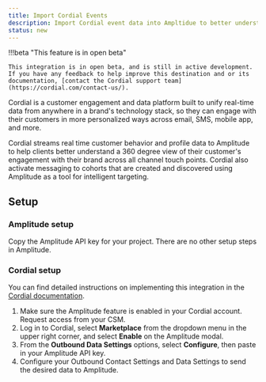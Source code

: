 ```yaml
---
title: Import Cordial Events
description: Import Cordial event data into Ampltidue to better understand your customer's engagement with your brand across all touchpoints.
status: new
---
```


!!!beta "This feature is in open beta"

    This integration is in open beta, and is still in active development. If you have any feedback to help improve this destination and or its documentation, [contact the Cordial support team](https://cordial.com/contact-us/).

Cordial is a customer engagement and data platform built to unify real-time data from anywhere in a brand's technology stack, so they can engage with their customers in more personalized ways across email, SMS, mobile app, and more.

Cordial streams real time customer behavior and profile data to Amplitude to help clients better understand a 360 degree view of their customer's engagement with their brand across all channel touch points. Cordial also activate messaging to cohorts that are created and discovered using Amplitude as a tool for intelligent targeting.

## Setup

### Amplitude setup

Copy the Amplitude API key for your project. There are no other setup steps in Amplitude.

### Cordial setup

You can find detailed instructions on implementing this integration in the [Cordial documentation](https://support.cordial.com/hc/en-us/articles/4841361062925-Send-Data-from-Cordial-to-Amplitude).

1. Make sure the Amplitude feature is enabled in your Cordial account. Request access from your CSM. 
2. Log in to Cordial, select **Marketplace** from the dropdown menu in the upper right corner, and select **Enable** on the Amplitude modal.
3. From the **Outbound Data Settings** options, select **Configure**, then paste in your Amplitude API key.
4. Configure your Outbound Contact Settings and Data Settings to send the desired data to Amplitude.